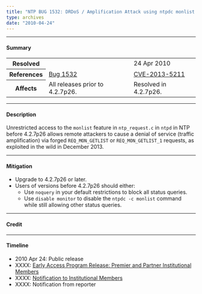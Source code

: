 ```yaml
---
title: "NTP BUG 1532: DRDoS / Amplification Attack using ntpdc monlist command"
type: archives
date: "2010-04-24"
---
```


* * *

#### Summary

<table>
  <tbody>
	<tr>
		<th><b>Resolved</b></th>
		<td><a 4.2.7p26</a></td>
		<td>24 Apr 2010</td>
	</tr>
	<tr>
		<th><b>References</b></th>
		<td><a href="https://bugs.ntp.org/show_bug.cgi?id=1532">Bug 1532</a></td>
		<td><a href="https://nvd.nist.gov/vuln/detail/CVE-2013-5211">CVE-2013-5211</a></td>
	</tr>
	<tr>
		<th><b>Affects</b></th>
		<td>All releases prior to 4.2.7p26.</td>
		<td>Resolved in 4.2.7p26.</td>
	</tr>	
  </tbody>	
</table>

* * *
    
#### Description 

Unrestricted access to the `monlist` feature in `ntp_request.c` in `ntpd` in NTP before 4.2.7p26 allows remote attackers to cause a denial of service (traffic amplification) via forged `REQ_MON_GETLIST` or `REQ_MON_GETLIST_1` requests, as exploited in the wild in December 2013.

* * *
    
#### Mitigation

* Upgrade to 4.2.7p26 or later.
* Users of versions before 4.2.7p26 should either:
  * Use `noquery` in your default restrictions to block all status queries.
  * Use `disable monitor` to disable the `ntpdc -c monlist` command while still allowing other status queries. 


* * *

#### Credit



* * *

#### Timeline

* 2010 Apr 24: Public release
* XXXX: [Early Access Program Release: Premier and Partner Institutional Members](https://www.nwtime.org/membership/benefits/)
* XXXX: [Notification to Institutional Members](https://www.nwtime.org/membership/benefits/)
* XXXX: Notification from reporter